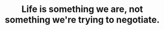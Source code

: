 ---
title: Life is something we are, not something we're trying to negotiate.
tags: buddhism nondual waking-up
---
